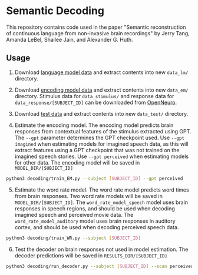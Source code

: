 # Semantic Decoding

This repository contains code used in the paper "Semantic reconstruction of continuous language from non-invasive brain recordings" by Jerry Tang, Amanda LeBel, Shailee Jain, and Alexander G. Huth.  

## Usage

1. Download [language model data](https://utexas.box.com/shared/static/7ab8qm5e3i0vfsku0ee4dc6hzgeg7nyh.zip) and extract contents into new `data_lm/` directory. 

2. Download [encoding model data](https://utexas.box.com/shared/static/f52cue02voyqzkjcsb79adulo5lxpyv9.zip) and extract contents into new `data_em/` directory. Stimulus data for `data_stimulus/` and response data for `data_response/[SUBJECT_ID]` can be downloaded from [OpenNeuro](https://openneuro.org/datasets/ds003020/).

3. Download [test data](https://openneuro.org/datasets/ds004510/) and extract contents into new `data_test/` directory.

4. Estimate the encoding model. The encoding model predicts brain responses from contextual features of the stimulus extracted using GPT. The `--gpt` parameter determines the GPT checkpoint used. Use `--gpt imagined` when estimating models for imagined speech data, as this will extract features using a GPT checkpoint that was not trained on the imagined speech stories. Use `--gpt perceived` when estimating models for other data. The encoding model will be saved in `MODEL_DIR/[SUBJECT_ID]`

```bash
python3 decoding/train_EM.py --subject [SUBJECT_ID] --gpt perceived
```

5. Estimate the word rate model. The word rate model predicts word times from brain responses. Two word rate models will be saved in `MODEL_DIR/[SUBJECT_ID]`. The `word_rate_model_speech` model uses brain responses in speech regions, and should be used when decoding imagined speech and perceived movie data. The `word_rate_model_auditory` model uses brain responses in auditory cortex, and should be used when decoding perceived speech data.

```bash
python3 decoding/train_WR.py --subject [SUBJECT_ID]
```

6. Test the decoder on brain responses not used in model estimation. The decoder predictions will be saved in `RESULTS_DIR/[SUBJECT_ID]`

```bash
python3 decoding/run_decoder.py --subject [SUBJECT_ID] --scan perceived_speech/wheretheressmoke.hf5 --gpt perceived --word_rate auditory
```
